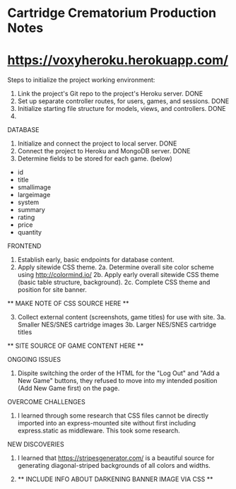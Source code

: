 # Cartridge Crematorium Production Notes
# https://voxyheroku.herokuapp.com/


Steps to initialize the project working environment:

1. Link the project's Git repo to the project's Heroku server. DONE
2. Set up separate controller routes, for users, games, and sessions. DONE
3. Initialize starting file structure for models, views, and controllers. DONE
4.


DATABASE

1. Initialize and connect the project to local server. DONE
2. Connect the project to Heroku and MongoDB server. DONE
3. Determine fields to be stored for each game. (below)

  - id
  - title
  - smallimage
  - largeimage
  - system
  - summary
  - rating
  - price
  - quantity


FRONTEND

1. Establish early, basic endpoints for database content.
2. Apply sitewide CSS theme.
  2a. Determine overall site color scheme using http://colormind.io/
  2b. Apply early overall sitewide CSS theme (basic table structure, background).
  2c. Complete CSS theme and position for site banner.

** MAKE NOTE OF CSS SOURCE HERE **

3. Collect external content (screenshots, game titles) for use with site.
  3a. Smaller NES/SNES cartridge images
  3b. Larger NES/SNES cartridge titles

  ** SITE SOURCE OF GAME CONTENT HERE **


ONGOING ISSUES

1. Dispite switching the order of the HTML for the "Log Out" and "Add a New Game" buttons, they refused to move into my intended position (Add New Game first) on the page.


OVERCOME CHALLENGES

1. I learned through some research that CSS files cannot be directly imported into an express-mounted site without first including express.static as middleware. This took some research.


NEW DISCOVERIES

1. I learned that https://stripesgenerator.com/ is a beautiful source for generating diagonal-striped backgrounds of all colors and widths.

2. ** INCLUDE INFO ABOUT DARKENING BANNER IMAGE VIA CSS **
